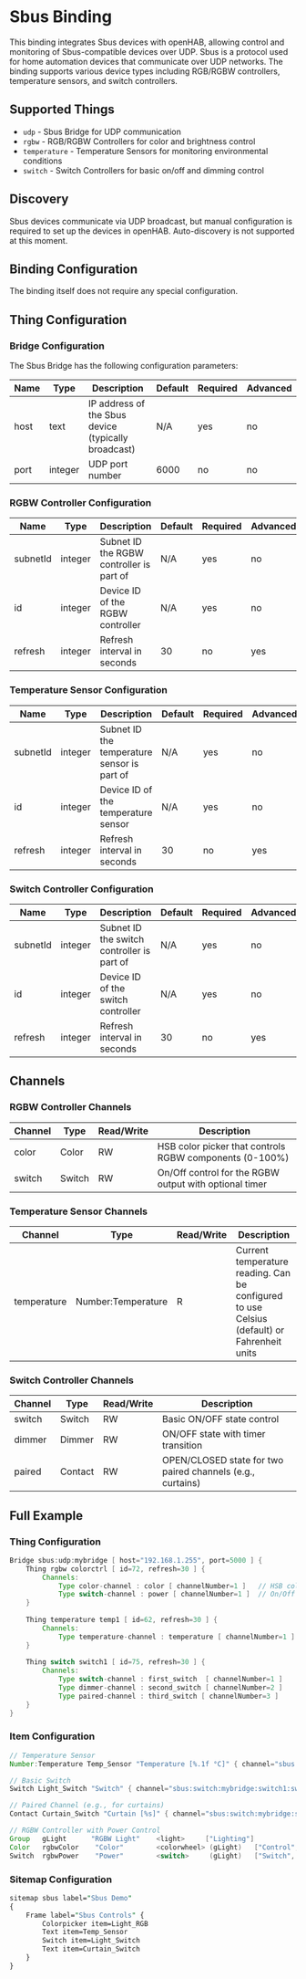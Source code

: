 # Sbus Binding

This binding integrates Sbus devices with openHAB, allowing control and monitoring of Sbus-compatible devices over UDP.
Sbus is a protocol used for home automation devices that communicate over UDP networks.
The binding supports various device types including RGB/RGBW controllers, temperature sensors, and switch controllers.

## Supported Things

- `udp` - Sbus Bridge for UDP communication
- `rgbw` - RGB/RGBW Controllers for color and brightness control
- `temperature` - Temperature Sensors for monitoring environmental conditions
- `switch` - Switch Controllers for basic on/off and dimming control

## Discovery

Sbus devices communicate via UDP broadcast, but manual configuration is required to set up the devices in openHAB.
Auto-discovery is not supported at this moment.

## Binding Configuration

The binding itself does not require any special configuration.

## Thing Configuration

### Bridge Configuration

The Sbus Bridge has the following configuration parameters:

| Name    | Type    | Description                                          | Default | Required | Advanced |
|---------|---------|------------------------------------------------------|---------|----------|-----------|
| host    | text    | IP address of the Sbus device (typically broadcast)  | N/A     | yes      | no        |
| port    | integer | UDP port number                                      | 6000    | no       | no        |

### RGBW Controller Configuration

| Name    | Type    | Description                                          | Default | Required | Advanced |
|---------|---------|------------------------------------------------------|---------|----------|-----------|
| subnetId| integer | Subnet ID the RGBW controller is part of             | N/A     | yes      | no        |
| id      | integer | Device ID of the RGBW controller                     | N/A     | yes      | no        |
| refresh | integer | Refresh interval in seconds                          | 30      | no       | yes       |

### Temperature Sensor Configuration

| Name    | Type    | Description                                          | Default | Required | Advanced |
|---------|---------|------------------------------------------------------|---------|----------|-----------|
| subnetId| integer | Subnet ID the temperature sensor is part of          | N/A     | yes      | no        |
| id      | integer | Device ID of the temperature sensor                  | N/A     | yes      | no        |
| refresh | integer | Refresh interval in seconds                          | 30      | no       | yes       |

### Switch Controller Configuration

| Name    | Type    | Description                                          | Default | Required | Advanced |
|---------|---------|------------------------------------------------------|---------|----------|-----------|
| subnetId| integer | Subnet ID the switch controller is part of           | N/A     | yes      | no        |
| id      | integer | Device ID of the switch controller                   | N/A     | yes      | no        |
| refresh | integer | Refresh interval in seconds                          | 30      | no       | yes       |

## Channels

### RGBW Controller Channels

| Channel | Type   | Read/Write | Description                                                |
|---------|--------|------------|------------------------------------------------------------|
| color   | Color  | RW         | HSB color picker that controls RGBW components (0-100%)    |
| switch  | Switch | RW         | On/Off control for the RGBW output with optional timer     |

### Temperature Sensor Channels

| Channel     | Type                | Read/Write | Description                    |
|-------------|---------------------|------------|--------------------------------|
| temperature | Number:Temperature  | R          | Current temperature reading. Can be configured to use Celsius (default) or Fahrenheit units    |

### Switch Controller Channels

| Channel | Type    | Read/Write | Description                                               |
|---------|---------|------------|-----------------------------------------------------------|
| switch  | Switch  | RW         | Basic ON/OFF state control                                |
| dimmer  | Dimmer  | RW         | ON/OFF state with timer transition                        |
| paired  | Contact | RW         | OPEN/CLOSED state for two paired channels (e.g., curtains)|

## Full Example

### Thing Configuration

```java
Bridge sbus:udp:mybridge [ host="192.168.1.255", port=5000 ] {
    Thing rgbw colorctrl [ id=72, refresh=30 ] {
        Channels:
            Type color-channel : color [ channelNumber=1 ]   // HSB color picker, RGBW values stored at channel 1
            Type switch-channel : power [ channelNumber=1 ]  // On/Off control for the RGBW output For complex scenes, one Sbus color controller can keep up to 40 color states. The switch channelNumber has to fall into this range.
    }
    
    Thing temperature temp1 [ id=62, refresh=30 ] {
        Channels:
            Type temperature-channel : temperature [ channelNumber=1 ]
    }
    
    Thing switch switch1 [ id=75, refresh=30 ] {
        Channels:
            Type switch-channel : first_switch  [ channelNumber=1 ]
            Type dimmer-channel : second_switch [ channelNumber=2 ]
            Type paired-channel : third_switch [ channelNumber=3 ]
    }
}
```

### Item Configuration

```java
// Temperature Sensor
Number:Temperature Temp_Sensor "Temperature [%.1f °C]" { channel="sbus:temperature:mybridge:temp1:temperature" }

// Basic Switch
Switch Light_Switch "Switch" { channel="sbus:switch:mybridge:switch1:switch" }

// Paired Channel (e.g., for curtains)
Contact Curtain_Switch "Curtain [%s]" { channel="sbus:switch:mybridge:switch1:third_switch" }

// RGBW Controller with Power Control
Group   gLight      "RGBW Light"    <light>     ["Lighting"]
Color   rgbwColor    "Color"        <colorwheel> (gLight)   ["Control", "Light"]    { channel="sbus:rgbw:mybridge:colorctrl:color" }
Switch  rgbwPower    "Power"        <switch>     (gLight)   ["Switch", "Light"]     { channel="sbus:rgbw:mybridge:colorctrl:power" }
```

### Sitemap Configuration

```perl
sitemap sbus label="Sbus Demo"
{
    Frame label="Sbus Controls" {
        Colorpicker item=Light_RGB
        Text item=Temp_Sensor
        Switch item=Light_Switch
        Text item=Curtain_Switch
    }
}
